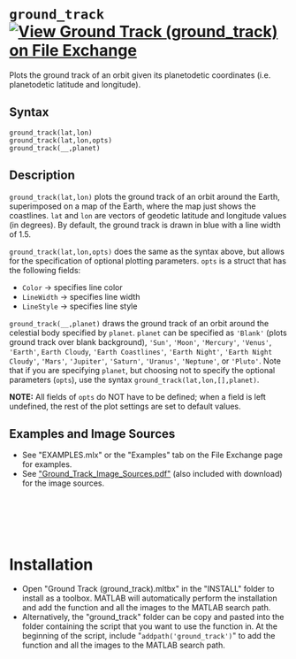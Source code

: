 # `ground_track` [![View Ground Track (ground_track) on File Exchange](https://www.mathworks.com/matlabcentral/images/matlab-file-exchange.svg)](https://www.mathworks.com/matlabcentral/fileexchange/89822-ground-track-ground_track)

Plots the ground track of an orbit given its planetodetic coordinates (i.e. planetodetic latitude and longitude).


## Syntax

`ground_track(lat,lon)`\
`ground_track(lat,lon,opts)`\
`ground_track(__,planet)`


## Description

`ground_track(lat,lon)` plots the ground track of an orbit around the Earth, superimposed on a map of the Earth, where the map just shows the coastlines. `lat` and `lon` are vectors of geodetic latitude and longitude values (in degrees). By default, the ground track is drawn in blue with a line width of 1.5.
            
`ground_track(lat,lon,opts)` does the same as the syntax above, but allows for the specification of optional plotting parameters. `opts` is a struct that has the following fields:
   - `Color` &rightarrow; specifies line color
   - `LineWidth` &rightarrow; specifies line width
   - `LineStyle` &rightarrow; specifies line style

`ground_track(__,planet)` draws the ground track of an orbit around the celestial body specified by `planet`. `planet` can be specified as `'Blank'` (plots ground track over blank background), `'Sun'`, `'Moon'`, `'Mercury'`, `'Venus'`, `'Earth'`, `Earth Cloudy`, `'Earth Coastlines'`, `'Earth Night'`, `'Earth Night Cloudy'`, `'Mars'`, `'Jupiter'`, `'Saturn'`, `'Uranus'`, `'Neptune'`, or `'Pluto'`. Note that if you are specifying `planet`, but choosing not to specify the optional parameters (`opts`), use the syntax `ground_track(lat,lon,[],planet)`.

**NOTE:** All fields of `opts` do NOT have to be defined; when a field is left undefined, the rest of the plot settings are set to default values.


## Examples and Image Sources

   -  See "EXAMPLES.mlx" or the "Examples" tab on the File Exchange page for examples.
   -  See ["Ground_Track_Image_Sources.pdf"](https://tamaskis.github.io/documentation/Ground_Track_Image_Sources.pdf) (also included with download) for the image sources.




<br/><br/> 
<br/><br/> 




# Installation

   - Open "Ground Track (ground_track).mltbx" in the "INSTALL" folder to install as a toolbox. MATLAB will automatically perform the installation and add the function and all the images to the MATLAB search path.
   - Alternatively, the "ground_track" folder can be copy and pasted into the folder containing the script that you want to use the function in. At the beginning of the script, include "`addpath('ground_track')`" to add the function and all the images to the MATLAB search path.
